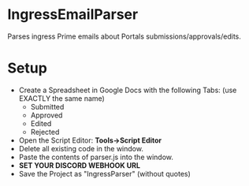 # IngressEmailParser
Parses ingress Prime emails about Portals submissions/approvals/edits.

# Setup
* Create a Spreadsheet in Google Docs with the following Tabs: (use EXACTLY the same name)
  * Submitted
  * Approved
  * Edited
  * Rejected
* Open the Script Editor: **Tools->Script Editor**
* Delete all existing code in the window.
* Paste the contents of parser.js into the window.
* **SET YOUR DISCORD WEBHOOK URL**
* Save the Project as "IngressParser" (without quotes)

